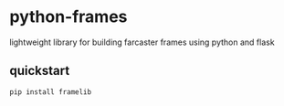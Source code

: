 # python-frames

lightweight library for building farcaster frames using python and flask


## quickstart

```
pip install framelib
```
